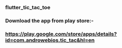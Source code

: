 ### flutter_tic_tac_toe
### Download the app from play store:-
### https://play.google.com/store/apps/details?id=com.androwebios.tic_tac&hl=en
